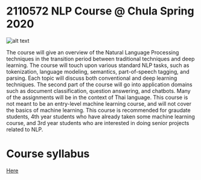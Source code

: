 # 2110572 NLP Course @ Chula Spring 2020

![alt text](https://github.com/ekapolc/nlp_course/raw/master/gcloud/image/darksidenlp.jpg "join nlp")

The course will give an overview of the Natural Language Processing techniques in the transition period between traditional techniques and deep learning. The course will touch upon various standard NLP tasks, such as tokenization, language modeling, semantics, part-of-speech tagging, and parsing. Each topic will discuss both conventional and deep learning techniques. The second part of the course will go into application domains such as document classification, question answering, and chatbots. Many of the assignments will be in the context of Thai language. This course is not meant to be an entry-level machine learning course, and will not cover the basics of machine learning. This course is recommended for graudate students, 4th year students who have already taken some machine learning course, and 3rd year students who are interested in doing senior projects related to NLP.

# Course syllabus
[Here](NLP_course_syllabus_2020.pdf)
